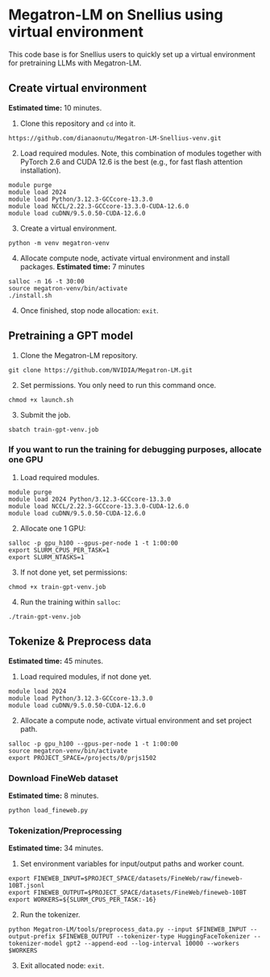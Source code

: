 # Megatron-LM on Snellius using virtual environment

This code base is for Snellius users to quickly set up a virtual environment for pretraining LLMs with Megatron-LM.

## Create virtual environment 
**Estimated time:** 10 minutes.
1. Clone this repository and `cd` into it.
```
https://github.com/dianaonutu/Megatron-LM-Snellius-venv.git
```
2. Load required modules. Note, this combination of modules together with PyTorch 2.6 and CUDA 12.6 is the best (e.g., for fast flash attention installation).
```
module purge
module load 2024
module load Python/3.12.3-GCCcore-13.3.0
module load NCCL/2.22.3-GCCcore-13.3.0-CUDA-12.6.0
module load cuDNN/9.5.0.50-CUDA-12.6.0
```
3. Create a virtual environment. 
```
python -m venv megatron-venv
```
4. Allocate compute node, activate virtual environment and install packages. **Estimated time:** 7 minutes
```
salloc -n 16 -t 30:00
source megatron-venv/bin/activate
./install.sh
```
4. Once finished, stop node allocation: `exit`.

## Pretraining a GPT model
1. Clone the Megatron-LM repository.
```
git clone https://github.com/NVIDIA/Megatron-LM.git
```
2. Set permissions. You only need to run this command once.
```
chmod +x launch.sh
```
3. Submit the job.
```
sbatch train-gpt-venv.job
```
### If you want to run the training for debugging purposes, allocate one GPU
1. Load required modules.
```
module purge
module load 2024 Python/3.12.3-GCCcore-13.3.0
module load NCCL/2.22.3-GCCcore-13.3.0-CUDA-12.6.0 
module load cuDNN/9.5.0.50-CUDA-12.6.0
```
2. Allocate one 1 GPU:
```
salloc -p gpu_h100 --gpus-per-node 1 -t 1:00:00
export SLURM_CPUS_PER_TASK=1
export SLURM_NTASKS=1
```
3. If not done yet, set permissions:
```
chmod +x train-gpt-venv.job
```
4. Run the training within `salloc`:
```
./train-gpt-venv.job
```

## Tokenize & Preprocess data
**Estimated time:** 45 minutes.
1. Load required modules, if not done yet.
```
module load 2024
module load Python/3.12.3-GCCcore-13.3.0
module load cuDNN/9.5.0.50-CUDA-12.6.0
```
2. Allocate a compute node, activate virtual environment and set project path.
```
salloc -p gpu_h100 --gpus-per-node 1 -t 1:00:00
source megatron-venv/bin/activate
export PROJECT_SPACE=/projects/0/prjs1502
```
### Download FineWeb dataset
**Estimated time:** 8 minutes.
```
python load_fineweb.py
```
### Tokenization/Preprocessing
**Estimated time:** 34 minutes.
1. Set environment variables for input/output paths and worker count.
```
export FINEWEB_INPUT=$PROJECT_SPACE/datasets/FineWeb/raw/fineweb-10BT.jsonl
export FINEWEB_OUTPUT=$PROJECT_SPACE/datasets/FineWeb/fineweb-10BT
export WORKERS=${SLURM_CPUS_PER_TASK:-16}
```
2. Run the tokenizer.
```
python Megatron-LM/tools/preprocess_data.py --input $FINEWEB_INPUT --output-prefix $FINEWEB_OUTPUT --tokenizer-type HuggingFaceTokenizer --tokenizer-model gpt2 --append-eod --log-interval 10000 --workers $WORKERS
```
3. Exit allocated node: `exit`.
